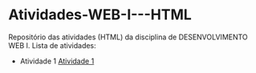 # Atividades-WEB-I---HTML
Repositório das atividades (HTML) da disciplina de DESENVOLVIMENTO WEB I.
Lista de atividades:
- Atividade 1 [Atividade 1](Atividade1.html)
